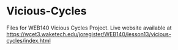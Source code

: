 # Vicious-Cycles

Files for WEB140 Vicious Cycles Project. Live website available at https://wcet3.waketech.edu/joregister/WEB140/lesson13/vicious-cycles/index.html
